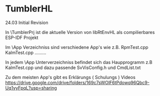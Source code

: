 # TumblerHL
24.03 Initial Revision

In  \TumblerPrj ist die aktuelle Version von  libRtEnvHL  als compilierbares
ESP-IDF  Projekt

Im  \App  Verzeichniss sind verschiedene App's wie z.B.
RpmTest.cpp  KalmTest.cpp .........

In jedem \App Unterverzeichniss befindet sich das Haupprogramm z.B KalmTest.cpp
und dazu passende SvVisConfig.h und CmdList.txt

Zu dem meisten App's gibt es Erklärungs ( Schulungs ) Videos
https://drive.google.com/drive/folders/169c7sWOlF6tPdowq96Qbc9-Uq1vyFpqL?usp=sharing

